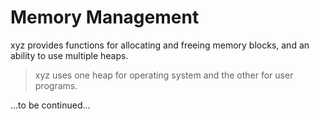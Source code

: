 # Memory Management

xyz provides functions for allocating and freeing memory blocks, and an ability to use multiple heaps. 

 > xyz uses one heap for operating system and the other for user programs.


...to be continued...


